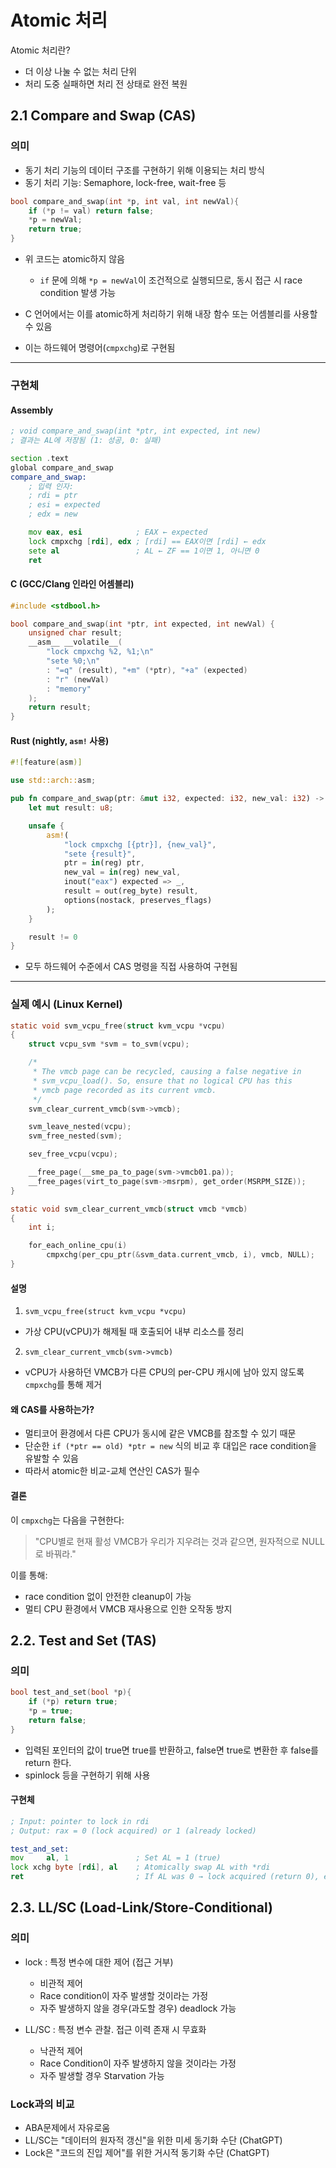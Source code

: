 # Atomic 처리

Atomic 처리란?
- 더 이상 나눌 수 없는 처리 단위
- 처리 도중 실패하면 처리 전 상태로 완전 복원

## 2.1 Compare and Swap (CAS)

### 의미
- 동기 처리 기능의 데이터 구조를 구현하기 위해 이용되는 처리 방식
- 동기 처리 기능: Semaphore, lock-free, wait-free 등

```c
bool compare_and_swap(int *p, int val, int newVal){
    if (*p != val) return false;
    *p = newVal;
    return true;
}
```

- 위 코드는 atomic하지 않음
  - `if` 문에 의해 `*p = newVal`이 조건적으로 실행되므로, 동시 접근 시 race condition 발생 가능

- C 언어에서는 이를 atomic하게 처리하기 위해 내장 함수 또는 어셈블리를 사용할 수 있음
- 이는 하드웨어 명령어(`cmpxchg`)로 구현됨

---

### 구현체

#### Assembly

```asm
; void compare_and_swap(int *ptr, int expected, int new)
; 결과는 AL에 저장됨 (1: 성공, 0: 실패)

section .text
global compare_and_swap
compare_and_swap:
    ; 입력 인자:
    ; rdi = ptr
    ; esi = expected
    ; edx = new

    mov eax, esi            ; EAX ← expected
    lock cmpxchg [rdi], edx ; [rdi] == EAX이면 [rdi] ← edx
    sete al                 ; AL ← ZF == 1이면 1, 아니면 0
    ret
```

#### C (GCC/Clang 인라인 어셈블리)

```c
#include <stdbool.h>

bool compare_and_swap(int *ptr, int expected, int newVal) {
    unsigned char result;
    __asm__ __volatile__(
        "lock cmpxchg %2, %1;\n"
        "sete %0;\n"
        : "=q" (result), "+m" (*ptr), "+a" (expected)
        : "r" (newVal)
        : "memory"
    );
    return result;
}
```

#### Rust (nightly, `asm!` 사용)

```rust
#![feature(asm)]

use std::arch::asm;

pub fn compare_and_swap(ptr: &mut i32, expected: i32, new_val: i32) -> bool {
    let mut result: u8;

    unsafe {
        asm!(
            "lock cmpxchg [{ptr}], {new_val}",
            "sete {result}",
            ptr = in(reg) ptr,
            new_val = in(reg) new_val,
            inout("eax") expected => _,
            result = out(reg_byte) result,
            options(nostack, preserves_flags)
        );
    }

    result != 0
}
```

- 모두 하드웨어 수준에서 CAS 명령을 직접 사용하여 구현됨

---

### 실제 예시 (Linux Kernel)

```c
static void svm_vcpu_free(struct kvm_vcpu *vcpu)
{
    struct vcpu_svm *svm = to_svm(vcpu);

    /*
     * The vmcb page can be recycled, causing a false negative in
     * svm_vcpu_load(). So, ensure that no logical CPU has this
     * vmcb page recorded as its current vmcb.
     */
    svm_clear_current_vmcb(svm->vmcb);

    svm_leave_nested(vcpu);
    svm_free_nested(svm);

    sev_free_vcpu(vcpu);

    __free_page(__sme_pa_to_page(svm->vmcb01.pa));
    __free_pages(virt_to_page(svm->msrpm), get_order(MSRPM_SIZE));
}

static void svm_clear_current_vmcb(struct vmcb *vmcb)
{
    int i;

    for_each_online_cpu(i)
        cmpxchg(per_cpu_ptr(&svm_data.current_vmcb, i), vmcb, NULL);
}
```

#### 설명

1. `svm_vcpu_free(struct kvm_vcpu *vcpu)`
  - 가상 CPU(vCPU)가 해제될 때 호출되어 내부 리소스를 정리

2. `svm_clear_current_vmcb(svm->vmcb)`
  - vCPU가 사용하던 VMCB가 다른 CPU의 per-CPU 캐시에 남아 있지 않도록 `cmpxchg`를 통해 제거

#### 왜 CAS를 사용하는가?
- 멀티코어 환경에서 다른 CPU가 동시에 같은 VMCB를 참조할 수 있기 때문
- 단순한 `if (*ptr == old) *ptr = new` 식의 비교 후 대입은 race condition을 유발할 수 있음
- 따라서 atomic한 비교-교체 연산인 CAS가 필수

#### 결론
이 `cmpxchg`는 다음을 구현한다:

> "CPU별로 현재 활성 VMCB가 우리가 지우려는 것과 같으면, 원자적으로 NULL로 바꿔라."

이를 통해:
- race condition 없이 안전한 cleanup이 가능
- 멀티 CPU 환경에서 VMCB 재사용으로 인한 오작동 방지

## 2.2. Test and Set (TAS)
### 의미
```c
bool test_and_set(bool *p){
    if (*p) return true;
    *p = true;
    return false;
}
```
- 입력된 포인터의 값이 true면 true를 반환하고, false면 true로 변환한 후 false를 return 한다.
- spinlock 등을 구현하기 위해 사용

#### 구현체
```asm
; Input: pointer to lock in rdi
; Output: rax = 0 (lock acquired) or 1 (already locked)

test_and_set:
mov     al, 1               ; Set AL = 1 (true)
lock xchg byte [rdi], al    ; Atomically swap AL with *rdi
ret                         ; If AL was 0 → lock acquired (return 0), else return 1
```



## 2.3. LL/SC (Load-Link/Store-Conditional)
### 의미
- lock : 특정 변수에 대한 제어 (접근 거부)
  - 비관적 제어 
  - Race condition이 자주 발생할 것이라는 가정
  - 자주 발생하지 않을 경우(과도할 경우) deadlock 가능

- LL/SC : 특정 변수 관찰. 접근 이력 존재 시 무효화
  - 낙관적 제어
  - Race Condition이 자주 발생하지 않을 것이라는 가정
  - 자주 발생할 경우 Starvation 가능

### Lock과의 비교
- ABA문제에서 자유로움
- LL/SC는 "데이터의 원자적 갱신"을 위한 미세 동기화 수단 (ChatGPT) 
- Lock은 "코드의 진입 제어"를 위한 거시적 동기화 수단 (ChatGPT)

